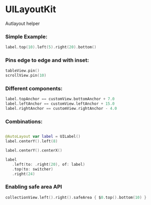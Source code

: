# UILayoutKit

Autlayout helper


### Simple Example:
```swift
label.top(10).left(5).right(20).bottom()
```

### Pins edge to edge and with inset:
```swift
tableView.pin()
scrollView.pin(10)
```

### Different components:
```swift
label.topAnchor == customView.bottomAnchor + 7.0
label.leftAnchor == customView.leftAnchor + 15.0
label.rightAnchor == customView.rightAnchor - 4.0
```

### Combinations:
```swift

@AutoLayout var label = UILabel()
label.centerY().left(8)

label.centerY().centerX()

label
   .left(to: .right(20), of: label)
   .top(to: switcher)
   .right(24)
```

### Enabling safe area API
```swift
collectionView.left().right().safeArea { $0.top().bottom(10) }
```
